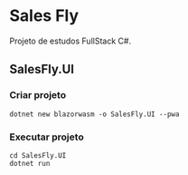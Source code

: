 # Sales Fly

Projeto de estudos FullStack C#.

## SalesFly.UI

### Criar projeto
```shell
dotnet new blazorwasm -o SalesFly.UI --pwa
```

### Executar projeto
```shell
cd SalesFly.UI
dotnet run
```

